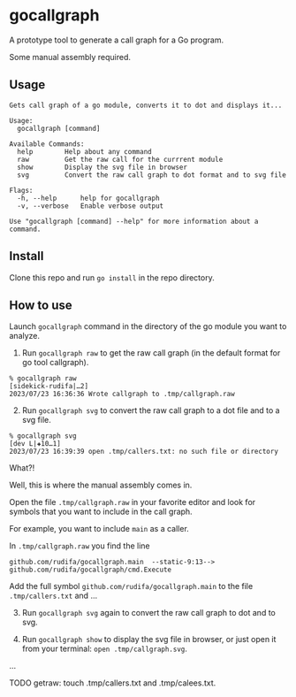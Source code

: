 # gocallgraph

A prototype tool to generate a call graph for a Go program.

Some manual assembly required.

## Usage

```
Gets call graph of a go module, converts it to dot and displays it...

Usage:
  gocallgraph [command]

Available Commands:
  help        Help about any command
  raw         Get the raw call for the currrent module
  show        Display the svg file in browser
  svg         Convert the raw call graph to dot format and to svg file

Flags:
  -h, --help      help for gocallgraph
  -v, --verbose   Enable verbose output

Use "gocallgraph [command] --help" for more information about a command.

```

## Install

Clone this repo and run `go install` in the repo directory.

## How to use

Launch `gocallgraph` command in the directory of the go module you want to analyze.

1. Run `gocallgraph raw` to get the raw call graph (in the default format for go tool callgraph).

```
% gocallgraph raw                                                                             [sidekick-rudifa|…2]
2023/07/23 16:36:36 Wrote callgraph to .tmp/callgraph.raw
```

2. Run `gocallgraph svg` to convert the raw call graph to a dot file and to a svg file.

```
% gocallgraph svg                                                                                                      [dev L|✚10…1]
2023/07/23 16:39:39 open .tmp/callers.txt: no such file or directory
```

What?!

Well, this is where the manual assembly comes in.

Open the file `.tmp/callgraph.raw` in your favorite editor and look for symbols that you want to include in the call graph.

For example, you want to include `main` as a caller.

In `.tmp/callgraph.raw` you find the line

```
github.com/rudifa/gocallgraph.main  --static-9:13-->    github.com/rudifa/gocallgraph/cmd.Execute
```

Add the full symbol `github.com/rudifa/gocallgraph.main` to the file `.tmp/callers.txt` and ...

3. Run `gocallgraph svg` again to convert the raw call graph to dot and to svg.

4. Run `gocallgraph show` to display the svg file in browser, or just open it from your terminal: `open .tmp/callgraph.svg`.

...

TODO getraw: touch .tmp/callers.txt and .tmp/calees.txt.
